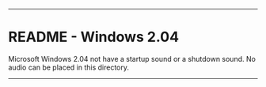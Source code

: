 
***

# README - Windows 2.04

Microsoft Windows 2.04 not have a startup sound or a shutdown sound. No audio can be placed in this directory.

***
